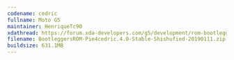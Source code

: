 ```yaml
---
codename: cedric
fullname: Moto G5
maintainer: HenriqueTc90
xdathread: https://forum.xda-developers.com/g5/development/rom-bootleggers-4-0-shishufied-t3888929 
filename: BootleggersROM-Pie4cedric.4.0-Stable-Shishufied-20190111.zip
buildsize: 631.1MB
---
```

